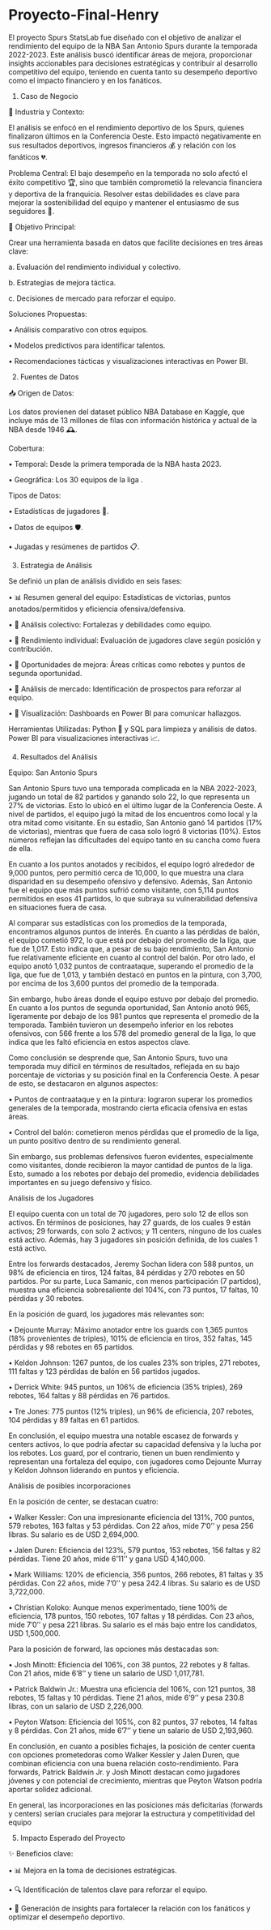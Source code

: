 # Proyecto-Final-Henry

El proyecto Spurs StatsLab fue diseñado con el objetivo de analizar el rendimiento del equipo de la NBA San Antonio Spurs durante la temporada 2022-2023. Este análisis buscó identificar áreas de mejora, proporcionar insights accionables para decisiones estratégicas y contribuir al desarrollo competitivo del equipo, teniendo en cuenta tanto su desempeño deportivo como el impacto financiero y en los fanáticos.

1. Caso de Negocio

🏀 Industria y Contexto:

El análisis se enfocó en el rendimiento deportivo de los Spurs, quienes finalizaron últimos en la Conferencia Oeste. Esto impactó negativamente en sus resultados deportivos, ingresos financieros 💰 y relación con los fanáticos 💔.

Problema Central:
El bajo desempeño en la temporada no solo afectó el éxito competitivo 🏆, sino que también comprometió la relevancia financiera y deportiva de la franquicia. Resolver estas debilidades es clave para mejorar la sostenibilidad del equipo y mantener el entusiasmo de sus seguidores 🎉.

🎯 Objetivo Principal:

Crear una herramienta basada en datos que facilite decisiones en tres áreas clave:

a. Evaluación del rendimiento individual y colectivo.

b. Estrategias de mejora táctica.

c. Decisiones de mercado para reforzar el equipo.

Soluciones Propuestas:

•	Análisis comparativo con otros equipos.

•	Modelos predictivos para identificar talentos.

•	Recomendaciones tácticas y visualizaciones interactivas en Power BI.

2. Fuentes de Datos

📥 Origen de Datos:

Los datos provienen del dataset público NBA Database en Kaggle, que incluye más de 13 millones de filas con información histórica y actual de la NBA desde 1946 🕰️.

Cobertura:

•	Temporal: Desde la primera temporada de la NBA hasta 2023.

•	Geográfica: Los 30 equipos de la liga .

Tipos de Datos:

•	Estadísticas de jugadores 🏀.

•	Datos de equipos 🛡️.

•	Jugadas y resúmenes de partidos 📋.

3. Estrategia de Análisis

Se definió un plan de análisis dividido en seis fases:

•	📊 Resumen general del equipo: Estadísticas de victorias, puntos anotados/permitidos y eficiencia ofensiva/defensiva.

•	🤝 Análisis colectivo: Fortalezas y debilidades como equipo.

•	🏅 Rendimiento individual: Evaluación de jugadores clave según posición y contribución.

•	🚀 Oportunidades de mejora: Áreas críticas como rebotes y puntos de segunda oportunidad.

•	🛒 Análisis de mercado: Identificación de prospectos para reforzar al equipo.

•	🌟 Visualización: Dashboards en Power BI para comunicar hallazgos.

Herramientas Utilizadas: Python 🐍 y SQL para limpieza y análisis de datos. Power BI para visualizaciones interactivas 📈.

4. Resultados del Análisis

Equipo: San Antonio Spurs

San Antonio Spurs tuvo una temporada complicada en la NBA 2022-2023, jugando un total de 82 partidos y ganando solo 22, lo que representa un 27% de victorias. Esto lo ubicó en el último lugar de la Conferencia Oeste. A nivel de partidos, el equipo jugó la mitad de los encuentros como local y la otra mitad como visitante. En su estadio, San Antonio ganó 14 partidos (17% de victorias), mientras que fuera de casa solo logró 8 victorias (10%). Estos números reflejan las dificultades del equipo tanto en su cancha como fuera de ella.

En cuanto a los puntos anotados y recibidos, el equipo logró alrededor de 9,000 puntos, pero permitió cerca de 10,000, lo que muestra una clara disparidad en su desempeño ofensivo y defensivo. Además, San Antonio fue el equipo que más puntos sufrió como visitante, con 5,114 puntos permitidos en esos 41 partidos, lo que subraya su vulnerabilidad defensiva en situaciones fuera de casa.

Al comparar sus estadísticas con los promedios de la temporada, encontramos algunos puntos de interés. En cuanto a las pérdidas de balón, el equipo cometió 972, lo que está por debajo del promedio de la liga, que fue de 1,017. Esto indica que, a pesar de su bajo rendimiento, San Antonio fue relativamente eficiente en cuanto al control del balón. Por otro lado, el equipo anotó 1,032 puntos de contraataque, superando el promedio de la liga, que fue de 1,013, y también destacó en puntos en la pintura, con 3,700, por encima de los 3,600 puntos del promedio de la temporada.

Sin embargo, hubo áreas donde el equipo estuvo por debajo del promedio. En cuanto a los puntos de segunda oportunidad, San Antonio anotó 965, ligeramente por debajo de los 981 puntos que representa el promedio de la temporada. También tuvieron un desempeño inferior en los rebotes ofensivos, con 566 frente a los 578 del promedio general de la liga, lo que indica que les faltó eficiencia en estos aspectos clave.

Como conclusión se desprende que, San Antonio Spurs, tuvo una temporada muy difícil en términos de resultados, reflejada en su bajo porcentaje de victorias y su posición final en la Conferencia Oeste. A pesar de esto, se destacaron en algunos aspectos:

•	Puntos de contraataque y en la pintura: lograron superar los promedios generales de la temporada, mostrando cierta eficacia ofensiva en estas áreas.

•	Control del balón: cometieron menos pérdidas que el promedio de la liga, un punto positivo dentro de su rendimiento general.

Sin embargo, sus problemas defensivos fueron evidentes, especialmente como visitantes, donde recibieron la mayor cantidad de puntos de la liga. Esto, sumado a los rebotes por debajo del promedio, evidencia debilidades importantes en su juego defensivo y físico.

Análisis de los Jugadores

El equipo cuenta con un total de 70 jugadores, pero solo 12 de ellos son activos. En términos de posiciones, hay 27 guards, de los cuales 9 están activos; 29 forwards, con solo 2 activos; y 11 centers, ninguno de los cuales está activo. Además, hay 3 jugadores sin posición definida, de los cuales 1 está activo.

Entre los forwards destacados, Jeremy Sochan lidera con 588 puntos, un 98% de eficiencia en tiros, 124 faltas, 84 pérdidas y 270 rebotes en 50 partidos. Por su parte, Luca Samanic, con menos participación (7 partidos), muestra una eficiencia sobresaliente del 104%, con 73 puntos, 17 faltas, 10 pérdidas y 30 rebotes.

En la posición de guard, los jugadores más relevantes son:

•	Dejounte Murray: Máximo anotador entre los guards con 1,365 puntos (18% provenientes de triples), 101% de eficiencia en tiros, 352 faltas, 145 pérdidas y 98 rebotes en 65 partidos.

•	Keldon Johnson: 1267 puntos, de los cuales 23% son triples, 271 rebotes, 111 faltas y 123 pérdidas de balón en 56 partidos jugados.

•	Derrick White: 945 puntos, un 106% de eficiencia (35% triples), 269 rebotes, 164 faltas y 88 pérdidas en 76 partidos.

•	Tre Jones: 775 puntos (12% triples), un 96% de eficiencia, 207 rebotes, 104 pérdidas y 89 faltas en 61 partidos.

En conclusión, el equipo muestra una notable escasez de forwards y centers activos, lo que podría afectar su capacidad defensiva y la lucha por los rebotes. Los guard, por el contrario, tienen un buen rendimiento y representan una fortaleza del equipo, con jugadores como Dejounte Murray y Keldon Johnson liderando en puntos y eficiencia.

Análisis de posibles incorporaciones

En la posición de center, se destacan cuatro:

•	Walker Kessler: Con una impresionante eficiencia del 131%, 700 puntos, 579 rebotes, 163 faltas y 53 pérdidas. Con 22 años, mide 7’0’’ y pesa 256 libras. Su salario es de USD 2,694,000.

•	Jalen Duren: Eficiencia del 123%, 579 puntos, 153 rebotes, 156 faltas y 82 pérdidas. Tiene 20 años, mide 6’11’’ y gana USD 4,140,000.

•	Mark Williams: 120% de eficiencia, 356 puntos, 266 rebotes, 81 faltas y 35 pérdidas. Con 22 años, mide 7’0’’ y pesa 242.4 libras. Su salario es de USD 3,722,000.

•	Christian Koloko: Aunque menos experimentado, tiene 100% de eficiencia, 178 puntos, 150 rebotes, 107 faltas y 18 pérdidas. Con 23 años, mide 7’0’’ y pesa 221 libras. Su salario es el más bajo entre los candidatos, USD 1,500,000.

Para la posición de forward, las opciones más destacadas son:

•	Josh Minott: Eficiencia del 106%, con 38 puntos, 22 rebotes y 8 faltas. Con 21 años, mide 6’8’’ y tiene un salario de USD 1,017,781.

•	Patrick Baldwin Jr.: Muestra una eficiencia del 106%, con 121 puntos, 38 rebotes, 15 faltas y 10 pérdidas. Tiene 21 años, mide 6’9’’ y pesa 230.8 libras, con un salario de USD 2,226,000.

•	Peyton Watson: Eficiencia del 105%, con 82 puntos, 37 rebotes, 14 faltas y 8 pérdidas. Con 21 años, mide 6’7’’ y tiene un salario de USD 2,193,960.

En conclusión, en cuanto a posibles fichajes, la posición de center cuenta con opciones prometedoras como Walker Kessler y Jalen Duren, que combinan eficiencia con una buena relación costo-rendimiento. Para forwards, Patrick Baldwin Jr. y Josh Minott destacan como jugadores jóvenes y con potencial de crecimiento, mientras que Peyton Watson podría aportar solidez adicional.

En general, las incorporaciones en las posiciones más deficitarias (forwards y centers) serían cruciales para mejorar la estructura y competitividad del equipo

5. Impacto Esperado del Proyecto

✨ Beneficios clave:

•	📊 Mejora en la toma de decisiones estratégicas.

•	🔍 Identificación de talentos clave para reforzar el equipo.

•	💬 Generación de insights para fortalecer la relación con los fanáticos y optimizar el desempeño deportivo.
